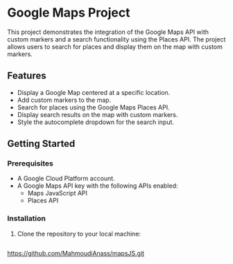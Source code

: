 # Google Maps Project

This project demonstrates the integration of the Google Maps API with custom markers and a search functionality using the Places API. The project allows users to search for places and display them on the map with custom markers.

## Features

- Display a Google Map centered at a specific location.
- Add custom markers to the map.
- Search for places using the Google Maps Places API.
- Display search results on the map with custom markers.
- Style the autocomplete dropdown for the search input.

## Getting Started

### Prerequisites

- A Google Cloud Platform account.
- A Google Maps API key with the following APIs enabled:
  - Maps JavaScript API
  - Places API

### Installation

1. Clone the repository to your local machine:

   ```sh
  https://github.com/MahmoudiAnass/mapsJS.git
